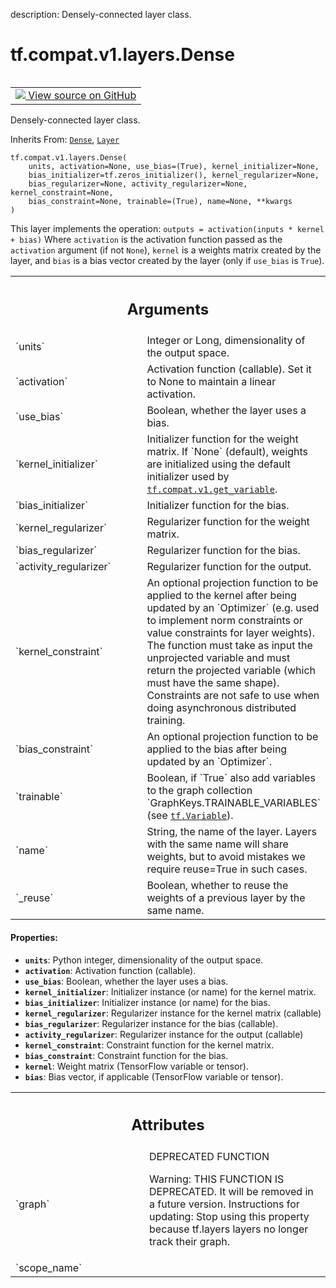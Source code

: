 description: Densely-connected layer class.

<div itemscope itemtype="http://developers.google.com/ReferenceObject">
<meta itemprop="name" content="tf.compat.v1.layers.Dense" />
<meta itemprop="path" content="Stable" />
<meta itemprop="property" content="__init__"/>
<meta itemprop="property" content="__new__"/>
</div>

# tf.compat.v1.layers.Dense

<!-- Insert buttons and diff -->

<table class="tfo-notebook-buttons tfo-api nocontent" align="left">
<td>
  <a target="_blank" href="https://github.com/tensorflow/tensorflow/blob/r2.2/tensorflow/python/layers/core.py#L33-L110">
    <img src="https://www.tensorflow.org/images/GitHub-Mark-32px.png" />
    View source on GitHub
  </a>
</td>
</table>



Densely-connected layer class.

Inherits From: [`Dense`](../../../../tf/keras/layers/Dense.md), [`Layer`](../../../../tf/compat/v1/layers/Layer.md)

<pre class="devsite-click-to-copy prettyprint lang-py tfo-signature-link">
<code>tf.compat.v1.layers.Dense(
    units, activation=None, use_bias=(True), kernel_initializer=None,
    bias_initializer=tf.zeros_initializer(), kernel_regularizer=None,
    bias_regularizer=None, activity_regularizer=None, kernel_constraint=None,
    bias_constraint=None, trainable=(True), name=None, **kwargs
)
</code></pre>



<!-- Placeholder for "Used in" -->

This layer implements the operation:
`outputs = activation(inputs * kernel + bias)`
Where `activation` is the activation function passed as the `activation`
argument (if not `None`), `kernel` is a weights matrix created by the layer,
and `bias` is a bias vector created by the layer
(only if `use_bias` is `True`).

<!-- Tabular view -->
 <table class="responsive fixed orange">
<colgroup><col width="214px"><col></colgroup>
<tr><th colspan="2"><h2 class="add-link">Arguments</h2></th></tr>

<tr>
<td>
`units`
</td>
<td>
Integer or Long, dimensionality of the output space.
</td>
</tr><tr>
<td>
`activation`
</td>
<td>
Activation function (callable). Set it to None to maintain a
linear activation.
</td>
</tr><tr>
<td>
`use_bias`
</td>
<td>
Boolean, whether the layer uses a bias.
</td>
</tr><tr>
<td>
`kernel_initializer`
</td>
<td>
Initializer function for the weight matrix.
If `None` (default), weights are initialized using the default
initializer used by <a href="../../../../tf/compat/v1/get_variable.md"><code>tf.compat.v1.get_variable</code></a>.
</td>
</tr><tr>
<td>
`bias_initializer`
</td>
<td>
Initializer function for the bias.
</td>
</tr><tr>
<td>
`kernel_regularizer`
</td>
<td>
Regularizer function for the weight matrix.
</td>
</tr><tr>
<td>
`bias_regularizer`
</td>
<td>
Regularizer function for the bias.
</td>
</tr><tr>
<td>
`activity_regularizer`
</td>
<td>
Regularizer function for the output.
</td>
</tr><tr>
<td>
`kernel_constraint`
</td>
<td>
An optional projection function to be applied to the
kernel after being updated by an `Optimizer` (e.g. used to implement
norm constraints or value constraints for layer weights). The function
must take as input the unprojected variable and must return the
projected variable (which must have the same shape). Constraints are
not safe to use when doing asynchronous distributed training.
</td>
</tr><tr>
<td>
`bias_constraint`
</td>
<td>
An optional projection function to be applied to the
bias after being updated by an `Optimizer`.
</td>
</tr><tr>
<td>
`trainable`
</td>
<td>
Boolean, if `True` also add variables to the graph collection
`GraphKeys.TRAINABLE_VARIABLES` (see <a href="../../../../tf/Variable.md"><code>tf.Variable</code></a>).
</td>
</tr><tr>
<td>
`name`
</td>
<td>
String, the name of the layer. Layers with the same name will
share weights, but to avoid mistakes we require reuse=True in such cases.
</td>
</tr><tr>
<td>
`_reuse`
</td>
<td>
Boolean, whether to reuse the weights of a previous layer
by the same name.
</td>
</tr>
</table>



#### Properties:


* <b>`units`</b>: Python integer, dimensionality of the output space.
* <b>`activation`</b>: Activation function (callable).
* <b>`use_bias`</b>: Boolean, whether the layer uses a bias.
* <b>`kernel_initializer`</b>: Initializer instance (or name) for the kernel matrix.
* <b>`bias_initializer`</b>: Initializer instance (or name) for the bias.
* <b>`kernel_regularizer`</b>: Regularizer instance for the kernel matrix (callable)
* <b>`bias_regularizer`</b>: Regularizer instance for the bias (callable).
* <b>`activity_regularizer`</b>: Regularizer instance for the output (callable)
* <b>`kernel_constraint`</b>: Constraint function for the kernel matrix.
* <b>`bias_constraint`</b>: Constraint function for the bias.
* <b>`kernel`</b>: Weight matrix (TensorFlow variable or tensor).
* <b>`bias`</b>: Bias vector, if applicable (TensorFlow variable or tensor).




<!-- Tabular view -->
 <table class="responsive fixed orange">
<colgroup><col width="214px"><col></colgroup>
<tr><th colspan="2"><h2 class="add-link">Attributes</h2></th></tr>

<tr>
<td>
`graph`
</td>
<td>
DEPRECATED FUNCTION

Warning: THIS FUNCTION IS DEPRECATED. It will be removed in a future version.
Instructions for updating:
Stop using this property because tf.layers layers no longer track their graph.
</td>
</tr><tr>
<td>
`scope_name`
</td>
<td>

</td>
</tr>
</table>



